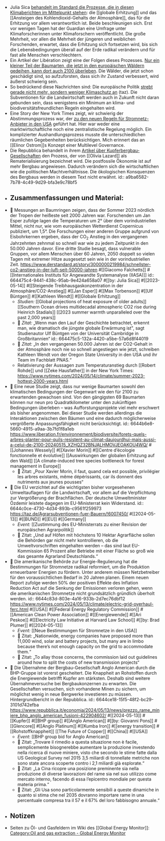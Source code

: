 - Julia Sica [behandelt im Standard die Prozesse, die in diesen Klimaberichten im Mittelpunkt stehen](((664475c4-9441-438c-95ab-9e424a658a07))): die [[globale Erhitzung]] und das [[Ansteigen des Kohlendioxid-Gehalts der Atmosphäre]], das für die Erhitzung vor allem verantwortlich ist. Beide beschleunigen sich. Erst vor wenigen Tagen hat der Guardian eine Umfrage unter  Klimaforscherinnen unter Klimaforschern veröffentlicht. Die große Mehrheit, vor allen die Mehrheit der jüngeren und weiblichen Forschenden, erwartet, dass die Erhitzung sich fortsetzen wird, bis sich die Lebensbedingungen überall auf der Erde radikal verändern und für fast alle Menschen verschlechtern.
- Ein Artikel der Libération zeigt eine der Folgen dieses Prozesses. [Nur ein kleiner Teil der Baumarten, die jetzt in den europäischen Wäldern gedeihen, kann dort auch 2100 überleben](((6644b6e8-5660-4915-a9aa-3b7fd1f8a1eb))). Die Wälder, die jetzt schon geschädigt sind, so aufzuforsten, dass sich ihr Zustand verbessert, wird äußerst schwierig sein.
- So bedrückend diese Nachrichten sind: Die europäische Politik [strebt gerade nicht mehr, sondern weniger Klimaschutz an](((6644c0ce-4730-4d34-893b-c9561f259973))) (taz). Die Subventionen für die Landwirtschaft werden auch in Zukunft nicht daran gebunden sein, dass wenigstens ein Minimum an klima- und biodiversitätsfreundlichen Regeln eingehalten wird.
- Eine Story der New York Times zeigt, wir schwierig der Abstimmungsprozess war, der [zu den neuen Regeln für Stromnetz-Anbieter in den USA](((6644c83d-803e-4a16-933b-2d7ec76dbf12))) geführt hat. Hier war weder eine marktwirtschaftliche noch eine zentralistische Regelung möglich. Ein komplizierter Aushandlungsprozess musste die unterschiedlichen räumlichen Gegebenheiten berücksichtigen. Mich erinnert das an [[Elinor Ostrom]]s Konzept einer Multilevel Governance.
- Die Repubblica behandelt in ihrem [Artikel über Kupferbergbau-Gesellschaften](((6644ce18-15f5-48f2-bc29-3101d742efba))) den Prozess, der von [[Olivia Lazard]] als Rematerialisierung bezeichnet wird. Die postfossile Ökonomie ist auf mehr Bergbau angewiesen. Dadurch verändern sich die wirtschaftlichen wie die politischen Machtverhältnisse. Die ökologischen Konsquenzen des Bergbaus werden in diesem Text nicht erwähnt.
  id:: a9ba6582-7b78-4c49-9d29-bfa3e9c78bf5
- ## Zusammenfassungen und Material:
- 📝 Messungen an Baumringen zeigen, dass der Sommer 2023 nördlich der Tropen der heißeste seit 2000 Jahren war. Forschenden um Jan Esper zufolge lagen die Temperaturen um 2° über dem vorindustriellen Mittel, nicht nur, wie vom europäischen Wetterdienst Copernicus publiziert, um 1,5°. Die Forschungen einer anderen Gruppe aufgrund von Eisbohrkernen ergeben, dass der CO<sub>2</sub> Anstieg in den vergangenen Jahrzehnten zehnmal so schnell war wie zu jedem Zeitpunkt in den 50.000 Jahren davor.  Eine dritte Studie besagt, dass vulnerable Gruppen, vor allem Menschen über 60 Jahren, 2050 doppelt so vielen Tagen mit extremer Hitze ausgesetzt sein wie in der vorindustriellen Zeit. https://www.derstandard.at/story/3000000219984/schnellster-co2-anstieg-in-der-luft-seit-50000-jahren #[[Giacomo Falchetts]] #[[Internationales Instituts für Angewandte Systemanalyse (IIASA)]]
  id:: 664475c4-9441-438c-95ab-9e424a658a07
  #[[by: Julia Sica]] #[[2023-05-14]] #[[Steigende Treibhausgaskonzentration in der Atmosphäre/CO2-Anstieg]] #[[Jan Esper]] #[[Max Torbenson]] #[[Ulf Büntgen]] #[[Kathleen Wendt]] #[[Globale Erhitzung]]
	- *Studien:* [[Global projections of heat exposure of older adults]] [[Southern Ocean drives multidecadal atmospheric CO2 rise during Heinrich Stadials]] [[2023 summer warmth unparalleled over the past 2,000 years]]
	- 📌 *Zitat:* „Wenn man den Lauf der Geschichte betrachtet, erkennt man, wie dramatisch die jüngste globale Erwärmung ist", sagt Studienautor Ulf Büntgen von der Universität Cambridge in Großbritannien“
	  id:: 664475c5-132a-4420-a5be-57a6d8f44019
	- 📌 *Zitat:* „In den vergangenen 50.000 Jahren ist der CO2-Gehalt in der Atmosphäre noch nie so schnell angestiegen wie jetzt, schreiben Kathleen Wendt von der Oregon State University in den USA und ihr Team im Fachblatt PNAS.“
	- Relativierung der Aussagen zum Temperaturanstieg durch [[Robert Rohde]] und [[Zeke Hausfather]] in der New York Times: https://www.nytimes.com/2024/05/14/climate/summer-2023-hottest-2000-years.html
- 📝 Eine neue Studie zeigt, dass nur wenige Baumarten sowohl den klimatischen Bedingungen der Gegenwart wie den für 2100 zu erwartenden gewachsen sind. Von den gängigsten 69 Baumarten können nur neun pro Quadratkilometer unter den zukünftigen Bedingungen überleben – was Aufforstungsprojekte viel mehr erschwert als bisher angenommen. Bei dieser Studie werden allerdings die Interaktionen zwischen den Bäumen und eine dadurch möglicherweise vergrößerte Anpassungsfähigkeit nicht berücksichtigt.
  id:: 6644b6e8-5660-4915-a9aa-3b7fd1f8a1eb
  https://www.liberation.fr/environnement/biodiversite/forets-quels-arbres-planter-pour-quils-resistent-au-climat-daujourdhui-mais-aussi-a-celui-de-2100-20240515_XZHQZ32BNJALHMOVJEOAKOU4WQ/ #[[Johannes Wessely]] #[[Xavier Morin]] #[[Centre d’écologie fonctionnelle et évolutive]] [[Auswirkungen der globalen Erhitzung auf den Wald]]
  [[A climate-induced tree species bottleneck for forest management in Europe]]
	- 📌 Zitat: „Pour Xavier Morin, il faut, quand cela est possible, privilégier les arbres existants, même dépérissants, car ils donnent des nutriments aux jeunes pousses“
- 📝 Die EU verzichtet auf die wichtigsten bisher vorgesehenen Umweltauflagen für die Landwirtschaft, vor allem auf die Verpflichtung zur Vergrößerung der Brachflächen. Der deutsche Umweltminister Özdemir leistete dagegen im EU-Ministerrat kein Widerstand.
  id:: 6644c0ce-4730-4d34-893b-c9561f259973
  https://taz.de/Agrarsubventionen-fuer-Bauern/!6007450/ #[[2024-05-13]] #[[BUND]] #[[EU]] #[[Germany]]
	- *Event:* [[Zustimmung des EU-Ministerrats zu einer Revision der europäischen Agrarpolitik]]
	- 📌 Zitat: „Und auf Höfen mit höchstens 10 Hektar Agrarfläche sollen die Behörden gar nicht mehr kontrollieren, ob die Umweltvorschriften eingehalten werden – das sind laut EU-Kommission 65 Prozent aller Betriebe mit einer Fläche so groß wie das gesamte Agrarland Deutschlands.“
- 📝 Die amerikanische Behörde zur Energie-Regulierung hat die Bestimmungen für Stromnetze radikal reformiert, um die Produktion erneuerbarer Energien zu fördern. Unter anderem müssen Netzbetreiber für den voraussichtlichen Bedarf in 20 Jahren planen. Einem neuen Report zufolge werden 50% der positiven Effekte des Inflation Reduction Act auf die Senkung der Emissionen verloren gehen, wenn die amerikanischen Stromnetze nicht grundsätzlich gründlich überholt werden.
  id:: 6644c83d-803e-4a16-933b-2d7ec76dbf12
  https://www.nytimes.com/2024/05/13/climate/electric-grid-overhaul-ferc.html #[[USA]] #[[Federal Energy Regulatory Commission]] #[[American Clean Power Association]] #[[Energiewende]] #[[Ari Peskoe]] #[[Electricity Law Initiative at Harvard Law School]] #[[by: Brad Plumer]] #[[2024-05-13]]
	- *Event:* [[Neue Bestimmungen für Stromnetze in den USA]]
	- 📌 Zitat: „Nationwide, energy companies have proposed more than 11,000 wind, solar and battery projects, but many are in limbo because there’s not enough capacity on the grid to accommodate them.“
	- 📌 Zitat: „To allay those concerns, the commission laid out guidelines around how to split the costs of new transmission projects“
- 📝 Die Übernahme der Bergbau-Gesellschaft Anglo American durch die BHP-Gruppe ist vorerst gescheitert. Die Knappheit an Rohstoffen durch die Energiewende betrifft Kupfer am stärksten. Deshalb sind weitere Übernahmeversuche bei Bergbaukonzernen zu erwarten. Die Gesellschaften versuchen, sich vorhandene Minen zu sichern, um möglichst wenig in neue Bergwerke investieren zu müssen. Hintergrundbericht in der Repubblica. 
  id:: 6644ce18-15f5-48f2-bc29-3101d742efba
  https://www.repubblica.it/economia/2024/05/13/news/prezzo_rame_miniere_bhp_anglo_american_fusioni-422904602/ #[[2024-05-13]] #[[Kupfer]] #[[BHP group]] #[[Anglo American]] #[[by: Giovanni Pons]] #[[Glencore]] #[[Anglo Platinum]] #[[Kumba Iron]] #[[energy transition]] #[[Rohstoffknappheit]] [[The Future of Copper]] #[[China]] #[[USA]]
	- *Event*: [[BHP group bid for Anglo American]]
	- 📌 Zitat: „Trovare il rimedio a questa situazione non è facile, semplicemente bisognerebbe aumentare la produzione investendo nella ricerca di nuove miniere, visto che secondo le stime fatte dalla US Geological Survey nel 2015 3,5 miliardi di tonnellate metriche non sono state ancora scoperte contro i 2,1 miliardi già esplorate.“
	- 📌 Zitat: „La Cina ricopre una posizione preminente sia nella produzione di diverse lavorazioni del rame sia nel suo utilizzo come mercato interno, facendo di essa l’epicentro mondiale per questa materia prima.“
	- 📌 Zitat: „Gli Usa sono particolarmente sensibili a queste dinamiche in quanto si stima che nel 2035 dovranno importare rame in una percentuale compresa tra il 57 e il 67% del loro fabbisogno annuale.“
- ## Notizen
- Seiten zu Öl- und Gasfeldern im Wiki des [[Global Energy Monitor]]: [Category:Oil and gas extraction - Global Energy Monitor](https://www.gem.wiki/Category:Oil_and_gas_extraction "Category:Oil and gas extraction - Global Energy Monitor")
